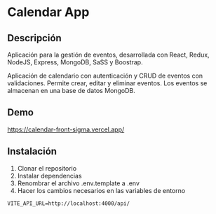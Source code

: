 # Calendar App

## Descripción

Aplicación para la gestión de eventos, desarrollada con React, Redux, NodeJS, Express, MongoDB, SaSS y Boostrap.

Aplicación de calendario con autenticación y CRUD de eventos con validaciones. Permite crear, editar y eliminar eventos. Los eventos se almacenan en una base de datos MongoDB.

## Demo

https://calendar-front-sigma.vercel.app/

## Instalación

1. Clonar el repositorio
2. Instalar dependencias
3. Renombrar el archivo .env.template a .env
4. Hacer los cambios necesarios en las variables de entorno

```
VITE_API_URL=http://localhost:4000/api/
```
